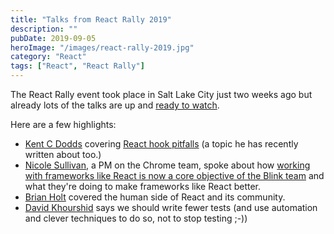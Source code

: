 ```yaml
---
title: "Talks from React Rally 2019"
description: ""
pubDate: 2019-09-05
heroImage: "/images/react-rally-2019.jpg"
category: "React"
tags: ["React", "React Rally"]
---
```


The React Rally event took place in Salt Lake City just two weeks ago but already lots of the talks are up and [ready to watch](https://www.youtube.com/playlist?list=PLs7c9s9xV9FZf5Rm5Rm5Rm5Rm5Rm5Rm5). 

Here are a few highlights:

- [Kent C Dodds](https://kentcdodds.com/) covering [React hook pitfalls](https://react.statuscode.com/link/69333/caa274e3ff) (a topic he has recently written about too.)
- [Nicole Sullivan](https://twitter.com/nicole), a PM on the Chrome team, spoke about how [working with frameworks like React is now a core objective of the Blink team](https://react.statuscode.com/link/69335/caa274e3ff) and what they're doing to make frameworks like React better.
- [Brian Holt](https://twitter.com/brianholt) covered the human side of React and its community.
- [David Khourshid](https://twitter.com/davidkhourshid) says we should write fewer tests (and use automation and clever techniques to do so, not to stop testing ;-))